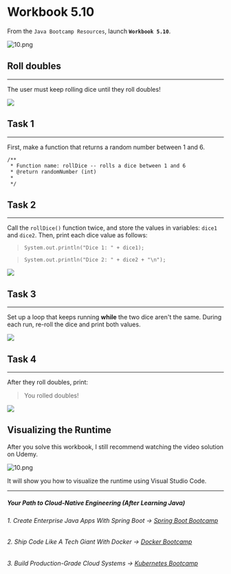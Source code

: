 # Workbook 5.10

From the `Java Bootcamp Resources`, launch **`Workbook 5.10`**.

![10.png](https://firebasestorage.googleapis.com/v0/b/learnthepart-75aed.appspot.com/o/images%2F6a42ef92-cfd2-4e81-a0b2-c6f615a43fe0?alt=media&token=d138c563-7c24-4801-9216-60e1d2d547e2)

## Roll doubles
------------

The user must keep rolling dice until they roll doubles!

![](https://firebasestorage.googleapis.com/v0/b/learnthepart-75aed.appspot.com/o/images%2Fcb5fa296-c3d6-4eca-9d47-4213d0b90041?alt=media&token=d3a619ff-8c3c-49da-8af8-fc478b2f8c04)

## Task 1
------

First, make a function that returns a random number between 1 and 6.

```
/**
 * Function name: rollDice -- rolls a dice between 1 and 6
 * @return randomNumber (int)
 *
 */
```

## Task 2
------

Call the `rollDice()` function twice, and store the values in variables: `dice1` and `dice2`. Then, print each dice value as follows:

> `System.out.println("Dice 1: " + dice1);`

> `System.out.println("Dice 2: " + dice2 + "\n");`

![](https://firebasestorage.googleapis.com/v0/b/learnthepart-75aed.appspot.com/o/images%2F72a466fb-300a-4cc1-b148-4cf89f4829f3?alt=media&token=1c2e8da0-eb28-4a9b-9ec7-e843b96c7f92)

## Task 3
------

Set up a loop that keeps running **while** the two dice aren't the same. During each run, re-roll the dice and print both values.

![](https://firebasestorage.googleapis.com/v0/b/learnthepart-75aed.appspot.com/o/images%2F142b3615-d71f-496b-86f1-2d212bec8d47?alt=media&token=904d4d69-d3b1-473f-9e73-a5423fd2e905)

## Task 4
------

After they roll doubles, print:

> You rolled doubles!

![](https://firebasestorage.googleapis.com/v0/b/learnthepart-75aed.appspot.com/o/images%2F4e307edd-61ed-49c6-aefa-9e0badb658bd?alt=media&token=35f9380a-dd47-4547-aee1-489deb658817)

## Visualizing the Runtime

After you solve this workbook, I still recommend watching the video solution on Udemy.

![10.png](https://firebasestorage.googleapis.com/v0/b/learnthepart-75aed.appspot.com/o/images%2F5c35e339-dd18-4bdb-ac2f-4c74d8d9e5fb?alt=media&token=aed33353-2982-4372-9774-c4ea68c5afcc)

It will show you how to visualize the runtime using Visual Studio Code.

----------
##### Your Path to Cloud-Native Engineering (After Learning Java)
###### 1. Create Enterprise Java Apps With Spring Boot → [Spring Boot Bootcamp](https://www.udemy.com/course/the-complete-spring-boot-development-bootcamp/?couponCode=SPRING_BOOTCAMP)
###### 2. Ship Code Like A Tech Giant With Docker → [Docker Bootcamp](https://www.udemy.com/course/docker-bootcamp-conquer-docker-with-real-world-projects/?couponCode=DOCKER_BOOTCAMP)
###### 3. Build Production-Grade Cloud Systems → [Kubernetes Bootcamp](https://kubernetestraining.io/)